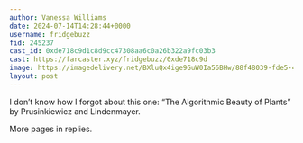 ```yaml
---
author: Vanessa Williams
date: 2024-07-14T14:28:44+0000
username: fridgebuzz
fid: 245237
cast_id: 0xde718c9d1c8d9cc47308aa6c0a26b322a9fc03b3
cast: https://farcaster.xyz/fridgebuzz/0xde718c9d
image: https://imagedelivery.net/BXluQx4ige9GuW0Ia56BHw/88f48039-fde5-4e86-14da-0e9d9b3c9700/original
layout: post
---
```


I don’t know how I forgot about this one: “The Algorithmic Beauty of Plants” by Prusinkiewicz and Lindenmayer.

More pages in replies.

<img src='https://imagedelivery.net/BXluQx4ige9GuW0Ia56BHw/88f48039-fde5-4e86-14da-0e9d9b3c9700/original' alt='' referrerpolicy='no-referrer'/>
